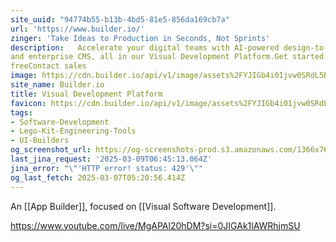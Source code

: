 ```yaml
---
site_uuid: "94774b55-b13b-4bd5-81e5-856da169cb7a"
url: 'https://www.builder.io/'
zinger: 'Take Ideas to Production in Seconds, Not Sprints'
description:   Accelerate your digital teams with AI-powered design-to-code, visual editing,
and enterprise CMS, all in our Visual Development Platform.Get started
freeContact sales
image: https://cdn.builder.io/api/v1/image/assets%2FYJIGb4i01jvw0SRdL5Bt%2Fd0d4f1f35cf54b5f8b957c50216cb314?width=1200
site_name: Builder.io
title: Visual Development Platform
favicon: https://cdn.builder.io/api/v1/image/assets%2FYJIGb4i01jvw0SRdL5Bt%2F470aa2bd45fb4ff5b77c91a394a957e6?width=240
tags:
- Software-Development
- Lego-Kit-Engineering-Tools
- UI-Builders
og_screenshot_url: https://og-screenshots-prod.s3.amazonaws.com/1366x768/80/false/252a44f4df4635b7863f569526c8895840ed79649f6729676696d6e412816803.jpeg
last_jina_request: '2025-03-09T06:45:13.064Z'
jina_error: "\"'HTTP error! status: 429'\""
og_last_fetch: 2025-03-07T05:20:56.414Z
---
```


An [[App Builder]], focused on [[Visual Software Development]].


https://www.youtube.com/live/MgAPAl20hDM?si=0JIGAk1lAWRhjmSU


